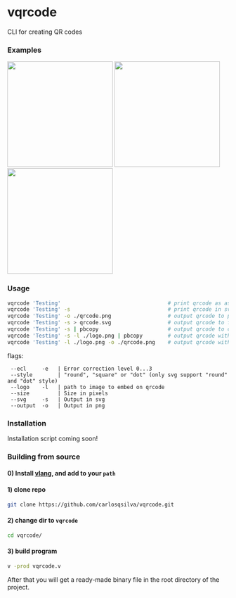 # vqrcode
CLI for creating QR codes

### Examples

<p float="left">
<img style="display:inline-block" width="240" src="https://user-images.githubusercontent.com/19891059/182940291-d46021ab-1528-4790-9aca-52d6f27e3882.svg" />
<img style="display:inline-block" width="240" src="https://user-images.githubusercontent.com/19891059/182940537-cb8403cf-81da-4db3-92dd-928ae7bd7973.svg" />
<img style="display:inline-block" width="240" src="https://user-images.githubusercontent.com/19891059/182940760-9420be6e-eddf-4cf6-8371-57fc6940b3c6.svg" />
</p>

### Usage

 ```bash
 vqrcode 'Testing'                                  # print qrcode as ascii to console
 vqrcode 'Testing' -s                               # print qrcode in svg
 vqrcode 'Testing' -o ./qrcode.png                  # output qrcode to png file (only support png)
 vqrcode 'Testing' -s > qrcode.svg                  # output qrcode to file
 vqrcode 'Testing' -s | pbcopy                      # output qrcode to clipboard
 vqrcode 'Testing' -s -l ./logo.png | pbcopy        # output qrcode with custom logo to clipboard
 vqrcode 'Testing' -l ./logo.png -o ./qrcode.png    # output qrcode with custom logo to file
 ```
flags:
```
 --ecl     -e   | Error correction level 0...3
 --style        | "round", "square" or "dot" (only svg support "round" and "dot" style)
 --logo    -l   | path to image to embed on qrcode
 --size         | Size in pixels
 --svg     -s   | Output in svg
 --output  -o   | Output in png
```

### Installation

Installation script coming soon!

### Building from source

#### 0) Install [vlang](https://vlang.io), and add to your `path`
#### 1) clone repo
```bash
git clone https://github.com/carlosqsilva/vqrcode.git
```
#### 2) change dir to `vqrcode`
```bash
cd vqrcode/
```
#### 3) build program
```bash
v -prod vqrcode.v
```
After that you will get a ready-made binary file in the root directory of the project.
